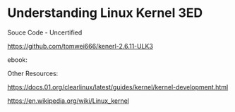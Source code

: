 # Understanding Linux Kernel 3ED

Souce Code - Uncertified 

https://github.com/tomwei666/kenerl-2.6.11-ULK3

ebook:

Other Resources:

https://docs.01.org/clearlinux/latest/guides/kernel/kernel-development.html

https://en.wikipedia.org/wiki/Linux_kernel
